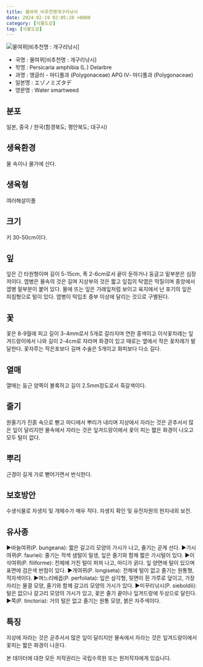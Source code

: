 ```yaml
---
title: 물여뀌_비추천명개구리낚시
date: 2024-02-19 02:05:28 +0800
category: [식물도감]
tag: [식물도감]
---
```




![물여뀌[비추천명 : 개구리낚시]](/fileUpload/plants/basic/Polygonaceae/Persicaria/1215/1215_8_th2.JPG)
- 국명 : 물여뀌[비추천명 : 개구리낚시]
- 학명 : Persicaria amphibia (L.) Delarbre
- 과명 : 앵글러 - 마디풀과 (Polygonaceae) APG Ⅳ- 마디풀과 (Polygonaceae)
- 일본명 : エゾノミズタデ
- 영문명 : Water smartweed


## 분포
일본, 중국 / 한국(함경북도; 평안북도; 대구시) 
## 생육환경
물 속이나 물가에 산다.
## 생육형
여러해살이풀 
## 크기
키 30-50cm이다.
## 잎
잎은 긴 타원형이며 길이 5-15cm, 폭 2-6cm로서 끝이 둔하거나 둥글고 밑부분은 심장저이다. 엽병은 물속의 것은 길며 지상부의 것은 짧고 잎집의 탁엽은 막질이며 중앙에서 엽병 밑부분이 붙어 있다. 물에 뜨는 잎은 가래잎처럼 보이고 육지에서 난 포기의 잎은 피침형으로 털이 있다. 엽병이 턱입초 중부 이상에 달리는 것으로 구별된다.
## 꽃
꽃은 8-9월에 피고 길이 3-4mm로서 5개로 갈라지며 연한 홍색이고 이삭꽃차례는 잎겨드랑이에서 나와 길이 2-4cm로 자라며 화경이 있고 때로는 옆에서 작은 꽃차례가 발달한다. 꽃자루는 작은포보다 길며 수술은 5개이고 화피보다 다소 길다.
## 열매
열매는 둥근 양쪽이 볼록하고 길이 2.5mm정도로서 흑갈색이다.
## 줄기
원줄기가 진흙 속으로 뻗고 마디에서 뿌리가 내리며 지상에서 자라는 것은 곧추서서 많은 잎이 달리지만 물속에서 자라는 것은 잎겨드랑이에서 꽃이 피는 짧은 화경이 나오고 모두 털이 없다.
## 뿌리
근경이 길게 가로 뻗어가면서 번식한다.
## 보호방안
수생식물로 자생지 및 개체수가 매우 적다. 자생지 확인 및 유전자원의 현지내외 보전.
## 유사종
▶바늘여뀌(P. bungeana): 짧은 갈고리 모양의 가시가 나고, 줄기는 곧게 선다.▶가시여뀌(P. fauriei): 줄기는 적색 샘털이 밀생, 잎은 줄기와 함께 짧은 가시털이 있다.▶이삭여뀌(P. filiforme): 전체에 거친 털이 퍼져 나고, 마디가 굵다. 잎 양면에 털이 있으며 표면에 검은색 반점이 있다.▶개여뀌(P. longiseta): 전체에 털이 없고 줄기는 원통형, 적자색이다.▶며느리배꼽(P. perfoliata): 잎은 삼각형, 뒷면이 흰 가루로 덮이고, 가장자리는 물결 모양, 줄기와 함께 갈고리 모양의 가시가 있다.▶미꾸리낚시(P. sieboldii): 털은 없으나 갈고리 모양의 가시가 있고, 꽃은 줄기 끝이나 잎겨드랑에 두상으로 달린다.▶쪽(P. tinctoria): 거의 털은 없고 줄기는 원통 모양, 붉은 자주색이다.
## 특징
지상에 자라는 것은 곧추서서 많은 잎이 달리지만 물속에서 자라는 것은 잎겨드랑이에서 꽃피는 짧은 화경이 나온다.






본 데이터에 대한 모든 저작권리는 국립수목원 또는 원저작자에게 있습니다.
